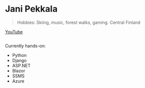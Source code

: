 # Jani Pekkala 
> Hobbies: Skiing, music, forest walks, gaming.
> Central Finland

[YouTube](https://www.youtube.com/@JaniPekkala)
##
Currently hands-on:
* Python
* Django
* ASP.NET
* Blazor
* SSMS
* Azure
##
<!---
Jaspak1778/Jaspak1778 is a ✨ special ✨ repository because its `README.md` (this file) appears on your GitHub profile.
You can click the Preview link to take a look at your changes.
--->
